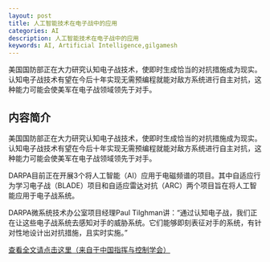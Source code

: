 ```yaml
---
layout: post
title: 人工智能技术在电子战中的应用
categories: AI
description: 人工智能技术在电子战中的应用
keywords: AI, Artificial Intelligence,gilgamesh
---
```


美国国防部正在大力研究认知电子战技术，使即时生成恰当的对抗措施成为现实。认知电子战技术有望在今后十年实现无需预编程就能对敌方系统进行自主对抗，这种能力可能会使美军在电子战领域领先于对手。

<!-- more -->

## 内容简介
美国国防部正在大力研究认知电子战技术，使即时生成恰当的对抗措施成为现实。认知电子战技术有望在今后十年实现无需预编程就能对敌方系统进行自主对抗，这种能力可能会使美军在电子战领域领先于对手。

DARPA目前正在开展3个将人工智能（AI）应用于电磁频谱的项目。其中自适应行为学习电子战（BLADE）项目和自适应雷达对抗（ARC）两个项目旨在将人工智能应用于电子战系统。

DARPA微系统技术办公室项目经理Paul Tilghman讲：“通过认知电子战，我们正在让这些电子战系统去感知对手的威胁系统。它们能够即刻表征对手的系统，有针对性地设计出对抗措施，且实时实施。”

[查看全文请点击这里（来自于中国指挥与控制学会）](http://mp.weixin.qq.com/s/XmPmcD9QnVyKR6474wEl2w)




